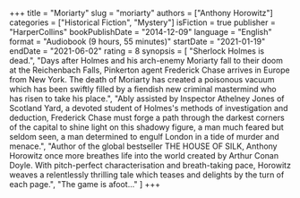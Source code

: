+++
title = "Moriarty"
slug = "moriarty"
authors = ["Anthony Horowitz"]
categories = ["Historical Fiction", "Mystery"]
isFiction = true
publisher = "HarperCollins"
bookPublishDate = "2014-12-09"
language = "English"
format = "Audiobook (9 hours, 55 minutes)"
startDate = "2021-01-19"
endDate = "2021-06-02"
rating = 8
synopsis = [
  "Sherlock Holmes is dead.",
  "Days after Holmes and his arch-enemy Moriarty fall to their doom at the Reichenbach Falls, Pinkerton agent Frederick Chase arrives in Europe from New York. The death of Moriarty has created a poisonous vacuum which has been swiftly filled by a fiendish new criminal mastermind who has risen to take his place.",
  "Ably assisted by Inspector Athelney Jones of Scotland Yard, a devoted student of Holmes's methods of investigation and deduction, Frederick Chase must forge a path through the darkest corners of the capital to shine light on this shadowy figure, a man much feared but seldom seen, a man determined to engulf London in a tide of murder and menace.",
  "Author of the global bestseller THE HOUSE OF SILK, Anthony Horowitz once more breathes life into the world created by Arthur Conan Doyle. With pitch-perfect characterisation and breath-taking pace, Horowitz weaves a relentlessly thrilling tale which teases and delights by the turn of each page.",
  "The game is afoot..."
]
+++
